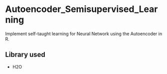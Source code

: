 # Autoencoder_Semisupervised_Learning
Implement self-taught learning for Neural Network using the Autoencoder in R. 

## Library used
- H2O 
